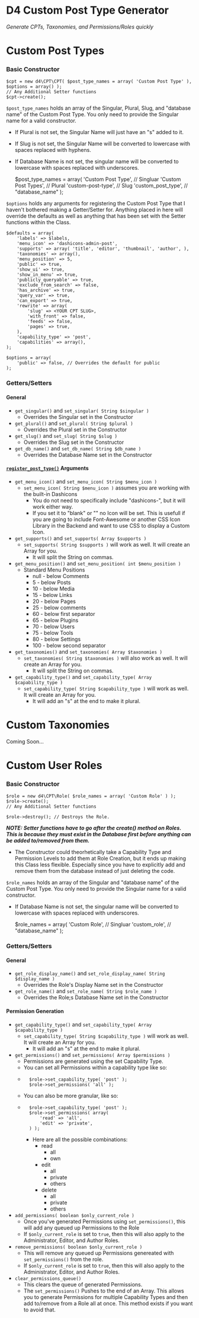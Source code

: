 # D4 Custom Post Type Generator #
_Generate CPTs, Taxonomies, and Permissions/Roles quickly_

# Custom Post Types #

### Basic Constructor ###

    $cpt = new d4\CPT\CPT( $post_type_names = array( 'Custom Post Type' ), $options = array() );
    // Any Additional Setter functions
    $cpt->create();

```$post_type_names``` holds an array of the Singular, Plural, Slug, and "database name" of the Custom Post Type. You only need to provide the Singular name for a valid constructor.

* If Plural is not set, the Singular Name will just have an "s" added to it.
* If Slug is not set, the Singular Name will be converted to lowercase with spaces replaced with hyphens.
* If Database Name is not set, the singular name will be converted to lowercase with spaces replaced with underscores.


    $post_type_names = array(
        'Custom Post Type', // Singluar
        'Custom Post Types', // Plural
        'custom-post-type', // Slug
        'custom_post_type', // "database_name"
    );

```$options``` holds any arguments for registering the Custom Post Type that I haven't bothered making a Getter/Setter for. Anything placed in here will override the defaults as well as anything that has been set with the Setter functions within the Class.

    $defaults = array(
        'labels' => $labels,
        'menu_icon' => 'dashicons-admin-post',
        'supports' => array( 'title', 'editor', 'thumbnail', 'author', ),
        'taxonomies' => array(),
        'menu_position' => 5,
        'public' => true,
        'show_ui' => true,
        'show_in_menu' => true,
        'publicly_queryable' => true,
        'exclude_from_search' => false,
        'has_archive' => true,
        'query_var' => true,
        'can_export' => true,
        'rewrite' => array(
            'slug' => <YOUR CPT SLUG>,
            'with_front' => false,
            'feeds' => false,
            'pages' => true,
        ),
        'capability_type' => 'post',
        'capabilities' => array(),
    );

    $options = array(
        'public' => false, // Overrides the default for public
    );

### Getters/Setters ###

#### General ####

* ```get_singular()``` and ```set_singular( String $singular )```
    * Overrides the Singular set in the Constructor
* ```get_plural()``` and ```set_plural( String $plural )```
    * Overrides the Plural set in the Constructor
* ```get_slug()``` and ```set_slug( String $slug )```
    * Overrides the Slug set in the Constructor
* ```get_db_name()``` and ```set_db_name( String $db_name )```
    * Overrides the Database Name set in the Constructor

#### [`register_post_type()`](https://codex.wordpress.org/Function_Reference/register_post_type) Arguments ####

* ```get_menu_icon()``` and ```set_menu_icon( String $menu_icon )```
    * ```set_menu_icon( String $menu_icon )``` assumes you are working with the built-in Dashicons
        * You do not need to specifically include "dashicons-", but it will work either way.
        * If you set it to "blank" or "" no Icon will be set. This is usefull if you are going to include Font-Awesome or another CSS Icon Library in the Backend and want to use CSS to display a Custom Icon.
* ```get_supports()``` and ```set_supports( Array $supports )```
    * ```set_supports( String $supports )``` will work as well. It will create an Array for you.
        * It will split the String on commas.
* ```get_menu_position()``` and ```set_menu_position( int $menu_position )```
    * Standard Menu Positions
        * null - below Comments
        * 5 - below Posts
        * 10 - below Media
        * 15 - below Links
        * 20 - below Pages
        * 25 - below comments
        * 60 - below first separator
        * 65 - below Plugins
        * 70 - below Users
        * 75 - below Tools
        * 80 - below Settings
        * 100 - below second separator
* ```get_taxonomies()``` and ```set_taxonomies( Array $taxonomies )```
    * ```set_taxonomies( String $taxonomies )``` will also work as well. It will create an Array for you.
       * It will split the String on commas.
* ```get_capability_type()``` and ```set_capability_type( Array $capability_type )```
    * ```set_capability_type( String $capability_type )``` will work as well. It will create an Array for you.
        * It will add an "s" at the end to make it plural.

# Custom Taxonomies #

Coming Soon...

# Custom User Roles #

### Basic Constructor ###

    $role = new d4\CPT\Role( $role_names = array( 'Custom Role' ) );
    $role->create();
    // Any Additional Setter functions

    $role->destroy(); // Destroys the Role.

***NOTE: Setter functions have to go after the create() method on Roles. This is because they must exist in the Database first before anything can be added to/removed from them.***
* The Constructor could theorhetically take a Capability Type and Permission Levels to add them at Role Creation, but it ends up making this Class less flexible. Especially since you have to explicitly add and remove them from the database instead of just deleting the code.

```$role_names``` holds an array of the Singular and "database name" of the Custom Post Type. You only need to provide the Singular name for a valid constructor.

* If Database Name is not set, the singular name will be converted to lowercase with spaces replaced with underscores.


    $role_names = array(
        'Custom Role', // Singluar
        'custom_role', // "database_name"
    );

### Getters/Setters ###

#### General ####

* ```get_role_display_name()``` and ```set_role_display_name( String $display_name )```
    * Overrides the Role's Display Name set in the Constructor
* ```get_role_name()``` and ```set_role_name( String $role_name )```
    * Overrides the Role;s Database Name set in the Constructor

#### Permission Generation ####

* ```get_capability_type()``` and ```set_capability_type( Array $capability_type )```
    * ```set_capability_type( String $capability_type )``` will work as well. It will create an Array for you.
        * It will add an "s" at the end to make it plural.
* ```get_permissions()``` and ```set_permissions( Array $permissions )```
    * Permissions are generated using the set Capability Type.
    * You can set all Permissions within a capability type like so:
    *
            $role->set_capability_type( 'post' );
            $role->set_permissions( 'all' );
    * You can also be more granular, like so:
    *
            $role->set_capability_type( 'post' );
            $role->set_permissions( array(
                'read' => 'all',
                'edit' => 'private',
            ) );
        * Here are all the possible combinations:
            * read
                * all
                * own
            * edit
                * all
                * private
                * others
            * delete
                * all
                * private
                * others
* ```add_permissions( boolean $only_current_role )```
    * Once you've generated Permissions using ```set_permissions()```, this will add any queued up Permissions to the Role
    * If ```$only_current_role``` is set to ```true```, then this will also apply to the Administrator, Editor, and Author Roles.
* ```remove_permissions( boolean $only_current_role )```
    * This will remove any queued up Permissions genereated with ```set_permissions()``` from the role.
    * If ```$only_current_role``` is set to ```true```, then this will also apply to the Administrator, Editor, and Author Roles.
* ```clear_permissions_queue()```
    * This clears the queue of generated Permissions.
    * The ```set_permissions()``` Pushes to the end of an Array. This allows you to generate Permissions for multiple Capability Types and then add to/remove from a Role all at once. This method exists if you want to avoid that.
